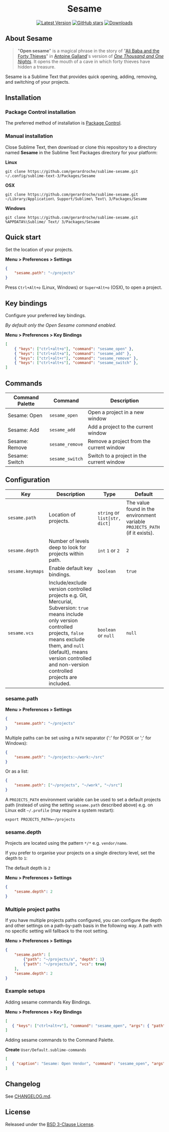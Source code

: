 <h1 align="center">Sesame</h1>

<p align="center">
    <a href="https://github.com/gerardroche/sublime-sesame/tags"><img alt="Latest Version" src="https://img.shields.io/github/tag/gerardroche/sublime-sesame.svg?style=flat-square&label=version"></a>
    <a href="https://github.com/gerardroche/sublime-sesame/stargazers"><img alt="GitHub stars" src="https://img.shields.io/github/stars/gerardroche/sublime-sesame.svg?style=flat-square"></a>
    <a href="https://packagecontrol.io/packages/Sesame"><img alt="Downloads" src="https://img.shields.io/packagecontrol/dt/Sesame.svg?style=flat-square"></a>
</p>

## About Sesame

> "**Open sesame**" is a magical phrase in the story of "[Ali Baba and the Forty Thieves](https://en.wikipedia.org/wiki/Ali_Baba_and_the_Forty_Thieves)" in [Antoine Galland](https://en.wikipedia.org/wiki/Antoine_Galland)'s version of *[One Thousand and One Nights](https://en.wikipedia.org/wiki/Antoine_Galland)*. It opens the mouth of a cave in which forty thieves have hidden a treasure.

Sesame is a Sublime Text that provides quick opening, adding, removing, and switching of your projects.

## Installation

### Package Control installation

The preferred method of installation is [Package Control](https://packagecontrol.io/packages/Sesame).

### Manual installation

Close Sublime Text, then download or clone this repository to a directory named **Sesame** in the Sublime Text Packages directory for your platform:

**Linux**

`git clone https://github.com/gerardroche/sublime-sesame.git ~/.config/sublime-text-3/Packages/Sesame`

**OSX**

`git clone https://github.com/gerardroche/sublime-sesame.git ~/Library/Application\ Support/Sublime\ Text\ 3/Packages/Sesame`

**Windows**

`git clone https://github.com/gerardroche/sublime-sesame.git %APPDATA%\Sublime/ Text/ 3/Packages/Sesame`

## Quick start

Set the location of your projects.

**Menu > Preferences > Settings**

```json
{
    "sesame.path": "~/projects"
}
```

 Press `Ctrl+Alt+o` (Linux, Windows) or `Super+Alt+o` (OSX), to open a project.

## Key bindings

Configure your preferred key bindings.

*By default only the Open Sesame command enabled.*

**Menu > Preferences > Key Bindings**

```json
[
    { "keys": ["ctrl+alt+o"], "command": "sesame_open" },
    { "keys": ["ctrl+alt+a"], "command": "sesame_add" },
    { "keys": ["ctrl+alt+r"], "command": "sesame_remove" },
    { "keys": ["ctrl+alt+s"], "command": "sesame_switch" },
]
```

## Commands

Command Palette | Command | Description
--------------- | ------- | -----------
Sesame: Open | `sesame_open` | Open a project in a new window
Sesame: Add | `sesame_add` | Add a project to the current window
Sesame: Remove | `sesame_remove` | Remove a project from the current window
Sesame: Switch | `sesame_switch` | Switch to a project in the current window

## Configuration

Key | Description | Type | Default
----|-------------|------|--------
`sesame.path` | Location of projects. | `string` or `list[str, dict]` | The value found in the environment variable `PROJECTS_PATH` (if it exists).
`sesame.depth` | Number of levels deep to look for projects within path. | `int` `1` or `2` | `2`
`sesame.keymaps` | Enable default key bindings. | `boolean` | `true`
`sesame.vcs` | Include/exclude version controlled projects e.g. Git, Mercurial, Subversion: `true` means include only version controlled projects, `false` means exclude them, and `null` (default), means version controlled and non-version controlled projects are included. | `boolean` or `null` | `null`

### sesame.path

**Menu > Preferences > Settings**

```json
{
    "sesame.path": "~/projects"
}
```

Multiple paths can be set using a `PATH` separator (':' for POSIX or ';' for Windows):

```json
{
    "sesame.path": "~/projects:~/work:~/src"
}
```

Or as a list:

```json
{
    "sesame.path": ["~/projects", "~/work", "~/src"]
}
```

A `PROJECTS_PATH` environment variable can be used to set a default projects path (instead of using the setting `sesame.path` described above) e.g. on Linux edit `~/.profile` (may require a system restart):

```
export PROJECTS_PATH=~/projects
```

### sesame.depth

Projects are located using the pattern `*/*` e.g. `vendor/name`.

If you prefer to organise your projects on a single directory level, set the depth to `1`:

The default depth is `2`

**Menu > Preferences > Settings**

```json
{
    "sesame.depth": 2
}
```

### Multiple project paths

If you have multiple projects paths configured, you can configure the depth and other settings on a path-by-path basis in the following way. A path with no specific setting will fallback to the root setting.

**Menu > Preferences > Settings**

```json
{
    "sesame.path": [
        {"path": "~/projects/a", "depth": 1}
        {"path": "~/projects/b", "vcs": true}
    ],
    "sesame.depth": 2
}
```

### Example setups

Adding sesame commands Key Bindings.

**Menu > Preferences > Key Bindings**

```json
[
   { "keys": ["ctrl+alt+v"], "command": "sesame_open", "args": { "path": "~/vendor" } }
]
```

Adding sesame commands to the Command Palette.

**Create** `User/Default.sublime-commands`

```json
[
   { "caption": "Sesame: Open Vendor", "command": "sesame_open", "args": { "path": "~/vendor" } },
]
```

## Changelog

See [CHANGELOG.md](CHANGELOG.md).

## License

Released under the [BSD 3-Clause License](LICENSE).

